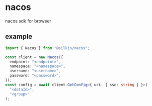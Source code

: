 # nacos

nacos sdk for browser

## example

```typescript
import { Nacos } from "@silkjs/nacos";

const client = new Nacos({
  endpoint: "<endpoint>",
  namespace: "<namespace>",
  username: "<username>",
  password: "<password>",
});
const config = await client.GetConfig<{ uri: { sso: string } }>(
  "<dataId>",
  "<group>"
);
```
